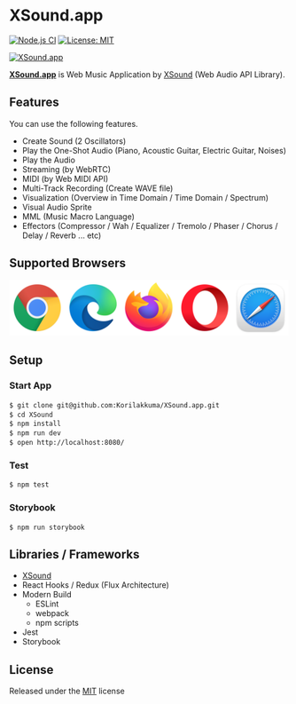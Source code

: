# XSound.app
  
[![Node.js CI](https://github.com/Korilakkuma/XSound.app/workflows/Node.js%20CI/badge.svg)](https://github.com/Korilakkuma/XSound.app/actions?query=workflow%3A%22Node.js+CI%22)
[![License: MIT](https://img.shields.io/badge/License-MIT-brightgreen.svg)](https://opensource.org/licenses/MIT)
  
[![XSound.app](https://github.com/Korilakkuma/XSound.app/assets/4006693/ded2c261-f81f-42f4-b477-f6d411a26e27)](https://xsound.app)
  
**[XSound.app](https://xsound.app)** is Web Music Application by [XSound](https://github.com/Korilakkuma/XSound) (Web Audio API Library).
  
## Features

You can use the following features.

- Create Sound (2 Oscillators)
- Play the One-Shot Audio (Piano, Acoustic Guitar, Electric Guitar, Noises)
- Play the Audio
- Streaming (by WebRTC)
- MIDI (by Web MIDI API)
- Multi-Track Recording (Create WAVE file)
- Visualization (Overview in Time Domain / Time Domain / Spectrum)
- Visual Audio Sprite
- MML (Music Macro Language)
- Effectors (Compressor / Wah / Equalizer / Tremolo / Phaser / Chorus / Delay / Reverb ... etc)

## Supported Browsers
  
<img src="./assets/images/supported-browsers.png" alt="Supported Browsers are Chrome, Edge, Firefox, Opera and Safari" style="max-width: 100%;" />
  
## Setup

### Start App

```bash
$ git clone git@github.com:Korilakkuma/XSound.app.git
$ cd XSound
$ npm install
$ npm run dev
$ open http://localhost:8080/
```

### Test

```bash
$ npm test
```

### Storybook

```
$ npm run storybook
```

## Libraries / Frameworks

- [XSound](https://github.com/Korilakkuma/XSound)
- React Hooks / Redux (Flux Architecture)
- Modern Build
  - ESLint
  - webpack
  - npm scripts
- Jest
- Storybook

## License
  
Released under the [MIT](https://github.com/Korilakkuma/XSound.app/blob/master/LICENSE) license
  

